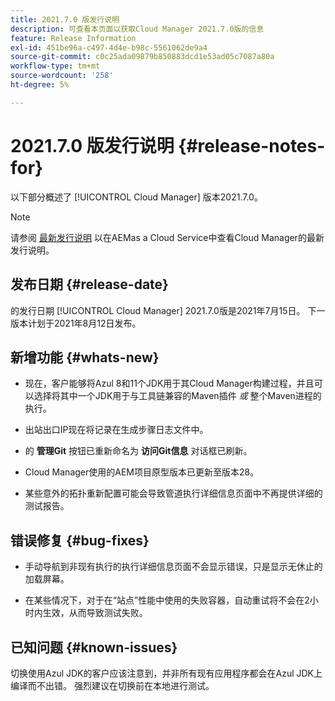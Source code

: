 ```yaml
---
title: 2021.7.0 版发行说明
description: 可查看本页面以获取Cloud Manager 2021.7.0版的信息
feature: Release Information
exl-id: 451be96a-c497-4d4e-b98c-5561062de9a4
source-git-commit: c0c25ada09879b850883dcd1e53ad05c7087a80a
workflow-type: tm+mt
source-wordcount: '258'
ht-degree: 5%

---
```


# 2021.7.0 版发行说明 {#release-notes-for}

以下部分概述了 [!UICONTROL Cloud Manager] 版本2021.7.0。

>[!NOTE]
>请参阅 [最新发行说明](https://experienceleague.adobe.com/docs/experience-manager-cloud-service/onboarding/getting-access/release-notes-cloud-manager/release-notes-cm-current.html?lang=en#getting-access) 以在AEMas a Cloud Service中查看Cloud Manager的最新发行说明。

## 发布日期 {#release-date}

的发行日期 [!UICONTROL Cloud Manager] 2021.7.0版是2021年7月15日。
下一版本计划于2021年8月12日发布。

## 新增功能 {#whats-new}

* 现在，客户能够将Azul 8和11个JDK用于其Cloud Manager构建过程，并且可以选择将其中一个JDK用于与工具链兼容的Maven插件 *或* 整个Maven进程的执行。

* 出站出口IP现在将记录在生成步骤日志文件中。

* 的 **管理Git** 按钮已重新命名为 **访问Git信息** 对话框已刷新。

* Cloud Manager使用的AEM项目原型版本已更新至版本28。

* 某些意外的拓扑重新配置可能会导致管道执行详细信息页面中不再提供详细的测试报告。

## 错误修复 {#bug-fixes}

* 手动导航到非现有执行的执行详细信息页面不会显示错误，只是显示无休止的加载屏幕。

* 在某些情况下，对于在“站点”性能中使用的失败容器，自动重试将不会在2小时内生效，从而导致测试失败。

## 已知问题 {#known-issues}

切换使用Azul JDK的客户应该注意到，并非所有现有应用程序都会在Azul JDK上编译而不出错。 强烈建议在切换前在本地进行测试。
